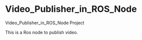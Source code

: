 # Video_Publisher_in_ROS_Node
Video_Publisher_in_ROS_Node Project

This is a Ros node to publish video.
